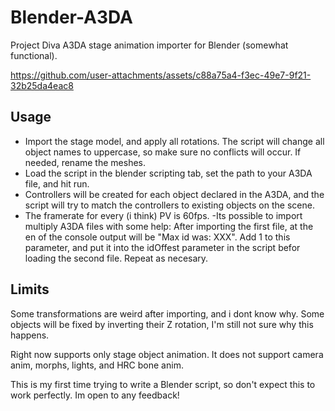 # Blender-A3DA
Project Diva A3DA stage animation importer for Blender (somewhat functional).



https://github.com/user-attachments/assets/c88a75a4-f3ec-49e7-9f21-32b25da4eac8

## Usage
- Import the stage model, and apply all rotations. The script will change all object names to uppercase, so make sure no conflicts will occur. If needed, rename the meshes.
- Load the script in the blender scripting tab, set the path to your A3DA file, and hit run.
- Controllers will be created for each object declared in the A3DA, and the script will try to match the controllers to existing objects on the scene.
- The framerate for every (i think) PV is 60fps.
-Its possible to import multiply A3DA files with some help:
  After importing the first file, at the en of the console output will be "Max id was: XXX". Add 1 to this parameter, and put it into the idOffest parameter in the script befor loading the second file. Repeat as necesary.

## Limits
Some transformations are weird after importing, and i dont know why. Some objects will be fixed by inverting their Z rotation, I'm still not sure why this happens.

Right now supports only stage object animation.
It does not support camera anim, morphs, lights, and HRC bone anim.

This is my first time trying to write a Blender script, so don't expect this to work perfectly.
Im open to any feedback!
